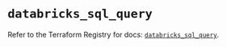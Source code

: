 # `databricks_sql_query`

Refer to the Terraform Registry for docs: [`databricks_sql_query`](https://registry.terraform.io/providers/databricks/databricks/1.57.0/docs/resources/sql_query).
